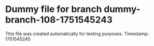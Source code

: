 # Dummy file for branch dummy-branch-108-1751545243

This file was created automatically for testing purposes.
Timestamp: 1751545245